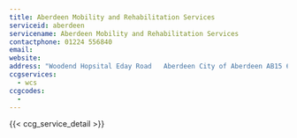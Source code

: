 ```yaml
---
title: Aberdeen Mobility and Rehabilitation Services
serviceid: aberdeen
servicename: Aberdeen Mobility and Rehabilitation Services
contactphone: 01224 556840
email: 
website: 
address: "Woodend Hopsital Eday Road   Aberdeen City of Aberdeen AB15 6LS"
ccgservices:
  - wcs
ccgcodes:
  - 
---
```


{{< ccg_service_detail >}}
